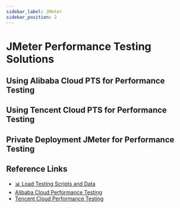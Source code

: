 ```yaml
---
sidebar_label: JMeter
sidebar_position: 2
---
```


# JMeter Performance Testing Solutions

## Using Alibaba Cloud PTS for Performance Testing

## Using Tencent Cloud PTS for Performance Testing

## Private Deployment JMeter for Performance Testing

## Reference Links

- [📊 Load Testing Scripts and Data](https://gitee.com/270580156/weiyu/tree/main/jmeter)
- [Alibaba Cloud Performance Testing](https://ptsnext.console.aliyun.com/?spm=5176.7946858.J_5253785160.4.5a02ed1dhApB1v#/overviewpage)
- [Tencent Cloud Performance Testing](https://console.cloud.tencent.com/monitor/pts)
